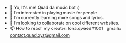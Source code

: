 - 👋 Yo, It's me! Quad da music bot :)
- 👀 I’m interested in playing music for people
- 🌱 I’m currently learning more songs and lyrics.
- 💞️ I’m looking to collaborate on cool different websites.
- 📫 How to reach my creator: lona.qweed#1001 | gmails: contact.quad.xyz@gmail.com

<!---
I'm so damn cool. fr
--->
